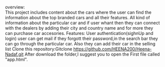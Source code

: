 overview:    
        This project includes content about the cars where the user can find the information about the top branded cars and all their features. All kind of information about the particular car and if user whant then they 
        can connect with the dealers by adding their city and country name and for more they can purchase car accesories.
Features:
         User authentication(sighnUp and login) user can get mail if they forgott their password,in the search bar they can go through the particular car.
         Also they can add their car in the selling list
Clone this repository:Gitclone
          https://github.com/HEENA200/Heena-Nadaf.git
After download the folder,I suggest you to open the First file called "app.html".
